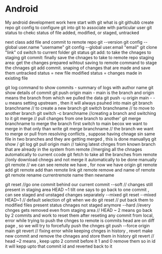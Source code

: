 # Android
My android development work here
start with git
what is git githubb
create repo
git config to configure git into git to associate with particular user
git status to chekc status of file added, modified, or staged, untracked

next class add file and commit to remote repo 
git --version
git config --global user.name "username"
git config --global user.email "email"
git clone "link"
cd <foldername> switch to current folder
git status
git add: to take the chnages to staging 
git commit: finally save the chnages to take to remote repo
staging area: get the changes prepared wihtout saving to remote 
command to stage the chnages
git add <filename>
commit. snaping of changes that are made and save them
untracked status = new file
modified status = changes made in existing file

git log command to show commits - summary of logs with author name
git show <commit id> details of commit
git push origin main - main is the branch and origin means the branch from which we pulled the data
git push -u origin main  - -u means setting upstream , then it will always psuhed into main
 git branch branchname // to create a new branch
 git switch branchname // to move to another branch
git switch -c branchname //creating a branch and switching to it
git merge // pull changes from one branch to another'
git merge branchname
to merge the branch first switch to main becox we want to merge in that only
than write git merge branchname // the branch we want to merge or pull from
resolving conflicts , suppose having chnage sin same file in two branches and they are getting merged , this is done manuallyq
git show / git log 
git pull origin main // taking latest chnges from known branch that are already in the system from remote //merging all the chnages automatically to current ccode
git fetch   to take all the branches from remote //only download chnegs and not merge it automatically to be done manually
git remote  // we can see remote we have , for now we have origin
git remote add <remotename>
git remote add than remote link
git remote remove and name of remote
git remote rename currentremote name then newname

git reset  //go one commit behind our current commit 
--soft    // changes still present in staging area HEAD ~1 tilt one says to go back to one commit , can see staged and unstaged changes separately 
--mixed  git reset --mixed HEAD~1  // default selection of git when we do git reset // put back them to modified files present status chnages not staged anymore
--hard  //every chnges gets removed even from staging area 
// HEAD ~ 2 means go back by 2 commits and work to reset them
after reseting any commit from local,
error while trying to push the chnges to remote is commits head are on diff page ,
so we will try to forcefully push the chnges
git push --force origin main
git revert // fixing error while keeping chnges in history  , revert make new commit and remove the chnages and store them in history
git revert <commit id> // head ~2 means , keep upto 2 commit before it 1 and 0 remove them
so in id it will kepp upto that commit id and reverted back to it

